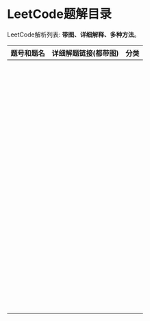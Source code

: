 # LeetCode题解目录

LeetCode解析列表: **带图、详细解释、多种方法**。

| 题号和题名 | 详细解题链接(都带图) | 分类 |
| ---------- | -------------------- | ---- |
|            |                      |      |
|            |                      |      |
|            |                      |      |
|            |                      |      |
|            |                      |      |
|            |                      |      |
|            |                      |      |
|            |                      |      |
|            |                      |      |
|            |                      |      |
|            |                      |      |
|            |                      |      |
|            |                      |      |
|            |                      |      |
|            |                      |      |
|            |                      |      |
|            |                      |      |
|            |                      |      |
|            |                      |      |
|            |                      |      |
|            |                      |      |
|            |                      |      |
|            |                      |      |
|            |                      |      |
|            |                      |      |
|            |                      |      |
|            |                      |      |
|            |                      |      |
|            |                      |      |
|            |                      |      |
|            |                      |      |
|            |                      |      |
|            |                      |      |
|            |                      |      |
|            |                      |      |
|            |                      |      |
|            |                      |      |
|            |                      |      |
|            |                      |      |
|            |                      |      |
|            |                      |      |
|            |                      |      |
|            |                      |      |
|            |                      |      |
|            |                      |      |
|            |                      |      |
|            |                      |      |
|            |                      |      |
|            |                      |      |
|            |                      |      |
|            |                      |      |
|            |                      |      |
|            |                      |      |
|            |                      |      |
|            |                      |      |
|            |                      |      |
|            |                      |      |
|            |                      |      |
|            |                      |      |
|            |                      |      |
|            |                      |      |
|            |                      |      |
|            |                      |      |
|            |                      |      |
|            |                      |      |
|            |                      |      |
|            |                      |      |
|            |                      |      |
|            |                      |      |
|            |                      |      |
|            |                      |      |
|            |                      |      |
|            |                      |      |
|            |                      |      |
|            |                      |      |
|            |                      |      |
|            |                      |      |
|            |                      |      |
|            |                      |      |
|            |                      |      |
|            |                      |      |
|            |                      |      |
|            |                      |      |
|            |                      |      |
|            |                      |      |
|            |                      |      |
|            |                      |      |
|            |                      |      |
|            |                      |      |
|            |                      |      |
|            |                      |      |
|            |                      |      |
|            |                      |      |
|            |                      |      |
|            |                      |      |
|            |                      |      |
|            |                      |      |
|            |                      |      |

